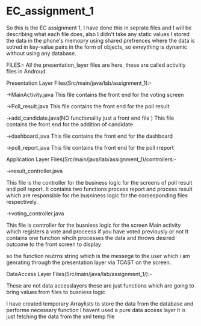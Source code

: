 # EC_assignment_1

So this is the EC assignment 1, I have done this in seprate files and I will be describing what each file does,
also I didn't take any static values I stored the data in the phone's memopry using shared prefrences where the
data is sotred in key-value pairs in the form of objects, so evreything is dynamic without using any database.

FILES:-
All the presentation_layer files are here, these are called activitiy files in Androud.

Presentation Layer Files(Src/main/java/lab/assignment_1):-

->MainActivity.java
		This file contains the front end for the voting screen
		
->Poll_result.java
		This file contains the front end for the poll result
		
->add_candidate.java(NO functionality just a front end file )
		This file contains the front end for the addition of candidate
		
->dashboard.java
		This file contains the front end for the dashboard
		
->poll_report.java
		This file contains the front end for the poll rreport
		
Application Layer Files(Src/main/java/lab/assignment_1)/controllers:-
		
->result_controller.java
		
This file is the controller for the business logic for the screens of poll result and poll report.
It contains two functions process report and process result which are responsible for rhe busniness logic for the coroesponding files respectively.
				
->voting_controller.java
		
This file is controller for the busniess logic for the screen Main activity which registers a vote and proceess if you have voted previously or not
It contains one function whcih processes the data and throws desired outcome to the front screen to display
				
so the function reutrns string which is the messege to the user which i am genrating through the presentation layer via TOAST on the screen.
							
DataAccess Layer Files(Src/main/java/lab/assignment_1/):-

These are not data accesslayers these are just functions which are going to bring values from files to busniess logic


I have created temporary Arraylists to store the data from the database and performe necessary function I havent used a pure data access layer it is just fetching 
the data from the xml temp file
